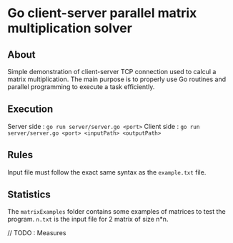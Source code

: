 # Go client-server parallel matrix multiplication solver

## About
Simple demonstration of client-server TCP connection used to calcul a matrix multiplication.
The main purpose is to properly use Go routines and parallel programming to execute a task efficiently.

## Execution
Server side : `go run server/server.go <port>`
Client side : `go run server/server.go <port> <inputPath> <outputPath>`

## Rules
Input file must follow the exact same syntax as the `example.txt` file.

## Statistics
The `matrixExamples` folder contains some examples of matrices to test the program.
`n.txt` is the input file for 2 matrix of size n*n.

// TODO : Measures